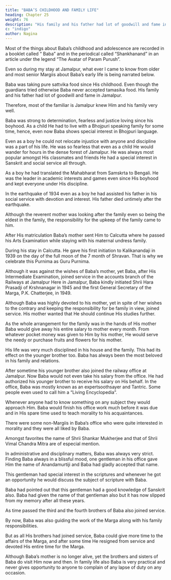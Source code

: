 ```yaml
---
title: "BABA’S CHILDHOOD AND FAMILY LIFE"
heading: Chapter 25
weight: 76
description: "His family and his father had lot of goodwill and fame in Jamalpur"
c: "indigo"
author: Nagina
---
```




Most of the things about Baba’s childhood and adolescence are recorded in a booklet called “ Baba” and in the periodical called “Shankhanand” in an article under the legend “The Avatar of Param Purush”. 

Even so during my stay at Jamalpur, what ever I came to know from older and most senior Margiis about Baba’s early life is being narrated below.

Baba was taking pure sattvika food since His childhood. Even though the guardians tried otherwise Baba never accepted tamasika food. His family and his father had lot of goodwill and fame in Jamalpur. 

Therefore, most of the familiar is Jamalpur knew Him and his family very well.

Baba was strong to determination, fearless and justice loving since his boyhood. As a child He had to live with a Bhojpuri speaking family for some time, hence, even now Baba shows special interest in Bhojpuri language. 

Even as a boy he could not relocate injustice with anyone and discipline was a part of his life. He was so fearless that even as a child He would wander for hours in the dense forest of Jamalpur. He was always most popular amongst His classmates and friends He had a special interest in Sanskrit and social service all through.

As a boy he had translated the Mahabharat from Samskrta to Bengali. He was the leader in academic interests and games even since His boyhood and kept everyone under His discipline. 

In the earthquake of 1934 even as a boy he had assisted his father in his social service with devotion and interest. His father died untimely after the earthquake. 

Although the reverent mother was looking after the family even so being the eldest in the family, the responsibility for the upkeep of the family came to him.

After His matriculation Baba’s mother sent Him to Calcutta where he passed his Arts Examination while staying with his maternal undress family. 

During his stay in Calcutta. He gave his first initiation to Kalikanandaji in 1939 on the day of the full moon of the 7 month of Shravan. That is why we celebrate this Purnima as Guru Purnima. 

Although it was against the wishes of Baba’s mother, yet Baba, after His Intermediate Examination, joined service in the accounts branch of the Railways at Jamalpur Here in Jamalpur, Baba kindly initiated Shrii Hara Prasadji of
Krshnanagar in 1945 and the first General Secretary of the Marga, P.K. Chatterjee, in
1949.

Although Baba was highly devoted to his mother, yet in spite of her wishes to the contrary and keeping the responsibility for be family in view, joined service. His mother wanted that He should continue His studies further. 

As the whole arrangement for the family was in the hands of His mother Baba would give away his entire salary to mother every month. From whatever pocket money was given to Him by his mother, He would serve the needy or purchase fruits and flowers for his mother. 
 
His life was very much disciplined in his house and the family. This had its effect on the younger brother too. Baba has always been the most beloved in his family and relations. 

After sometime his younger brother also joined the railway office at Jamalpur. Now Baba would not even take his salary from the office. He had authorized his younger brother to receive his salary on His behalf. In the office, Baba was mostly known as an expertsoothsayer and Tantric. Some people even used to call him a “Living Encyclopedia”. 

Whenever anyone had to know something on any subject they would approach Him. Baba would finish his office work much before it was due and in His spare time used to teach morality to his acquaintances. 

There were some non-Margiis in Baba’s office who were quite interested in morality and they were all liked by Baba. 

Amongst favorites the name of Shrii Shankar Mukherjee and that of Shrii Vimal Chandra Mitra are of especial mention.

In administrative and disciplinary matters, Baba was always very strict. Finding Baba always in a blissful mood, one gentleman in his office gave Him the name of Anandamurtiji and Baba had gladly accepted that name. 

This gentleman had special interest in the scriptures and whenever he got an opportunity he would discuss the subject of scripture with Baba. 

Baba had pointed out that this gentleman had a good knowledge of Sanskrit also. Baba had given the name of that gentleman also but it has now slipped from my memory after all these years.

As time passed the third and the fourth brothers of Baba also joined service. 

By now, Baba was also guiding the work of the Marga along with his family responsibilities.

But as all His brothers had joined service, Baba could give more time to the affairs of the Marga, and after some time He resigned from service and devoted His entire time for the Marga.

Although Baba’s mother is no longer alive, yet the brothers and sisters of Baba do visit Him now and then. In family life also Baba is very practical and never gives opportunity to anyone to complain of any lapse of duty on any occasion.

